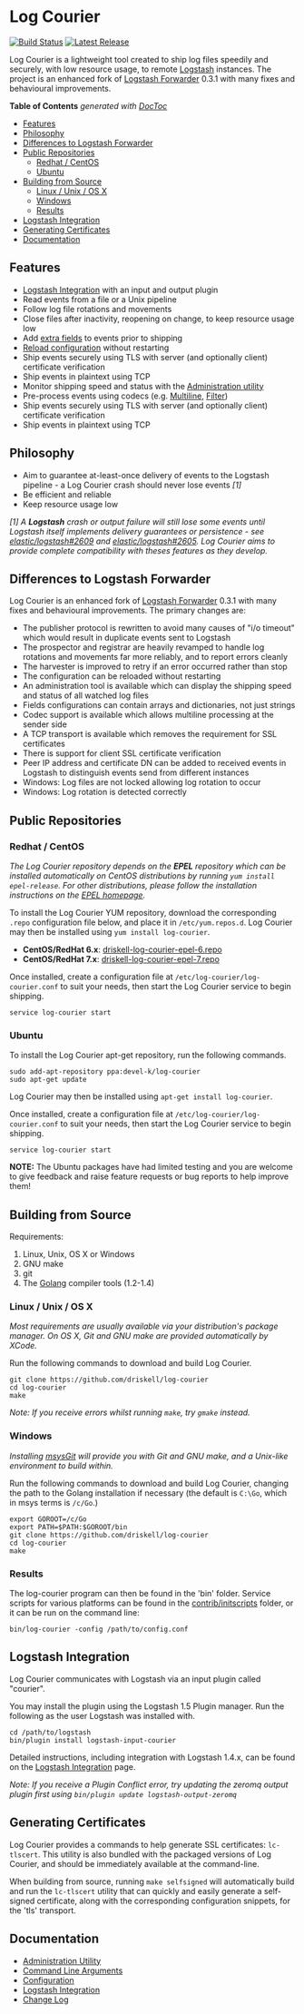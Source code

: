 # Log Courier

[![Build Status](https://img.shields.io/travis/driskell/log-courier/master.svg)](https://travis-ci.org/driskell/log-courier)
[![Latest Release](https://img.shields.io/github/release/driskell/log-courier.svg)](https://github.com/driskell/log-courier/releases/latest)

Log Courier is a lightweight tool created to ship log files speedily and
securely, with low resource usage, to remote [Logstash](http://logstash.net)
instances. The project is an enhanced fork of
[Logstash Forwarder](https://github.com/elasticsearch/logstash-forwarder) 0.3.1
with many fixes and behavioural improvements.

<!-- START doctoc generated TOC please keep comment here to allow auto update -->
<!-- DON'T EDIT THIS SECTION, INSTEAD RE-RUN doctoc TO UPDATE -->
**Table of Contents**  *generated with [DocToc](https://github.com/thlorenz/doctoc)*

- [Features](#features)
- [Philosophy](#philosophy)
- [Differences to Logstash Forwarder](#differences-to-logstash-forwarder)
- [Public Repositories](#public-repositories)
  - [Redhat / CentOS](#redhat--centos)
  - [Ubuntu](#ubuntu)
- [Building from Source](#building-from-source)
  - [Linux / Unix / OS X](#linux--unix--os-x)
  - [Windows](#windows)
  - [Results](#results)
- [Logstash Integration](#logstash-integration)
- [Generating Certificates](#generating-certificates)
- [Documentation](#documentation)

<!-- END doctoc generated TOC please keep comment here to allow auto update -->

## Features

* [Logstash Integration](docs/LogstashIntegration.md) with an input and output
plugin
* Read events from a file or a Unix pipeline
* Follow log file rotations and movements
* Close files after inactivity, reopening on change, to keep resource usage low
* Add [extra fields](docs/Configuration.md#fields) to events prior to shipping
* [Reload configuration](docs/Configuration.md#reloading) without restarting
* Ship events securely using TLS with server (and optionally client) certificate
verification
* Ship events in plaintext using TCP
* Monitor shipping speed and status with the
[Administration utility](docs/AdministrationUtility.md)
* Pre-process events using codecs (e.g. [Multiline](docs/codecs/Multiline.md),
[Filter](docs/codecs/Filter.md))
* Ship events securely using TLS with server (and optionally client) certificate
verification
* Ship events in plaintext using TCP

## Philosophy

* Aim to guarantee at-least-once delivery of events to the Logstash pipeline - a
Log Courier crash should never lose events *[1]*
* Be efficient and reliable
* Keep resource usage low

*[1] A __Logstash__ crash or output failure will still lose some events until
Logstash itself implements delivery guarantees or persistence - see
[elastic/logstash#2609](https://github.com/elastic/logstash/issues/2609) and
[elastic/logstash#2605](https://github.com/elastic/logstash/issues/2605). Log
Courier aims to provide complete compatibility with theses features as they
develop.*

## Differences to Logstash Forwarder

Log Courier is an enhanced fork of
[Logstash Forwarder](https://github.com/elasticsearch/logstash-forwarder) 0.3.1
with many fixes and behavioural improvements. The primary changes are:

* The publisher protocol is rewritten to avoid many causes of "i/o timeout"
which would result in duplicate events sent to Logstash
* The prospector and registrar are heavily revamped to handle log rotations and
movements far more reliably, and to report errors cleanly
* The harvester is improved to retry if an error occurred rather than stop
* The configuration can be reloaded without restarting
* An administration tool is available which can display the shipping speed and
status of all watched log files
* Fields configurations can contain arrays and dictionaries, not just strings
* Codec support is available which allows multiline processing at the sender
side
* A TCP transport is available which removes the requirement for SSL
certificates
* There is support for client SSL certificate verification
* Peer IP address and certificate DN can be added to received events in Logstash
to distinguish events send from different instances
* Windows: Log files are not locked allowing log rotation to occur
* Windows: Log rotation is detected correctly

## Public Repositories

### Redhat / CentOS

*The Log Courier repository depends on the __EPEL__ repository which can be
installed automatically on CentOS distributions by running
`yum install epel-release`. For other distributions, please follow the
installation instructions on the
[EPEL homepage](https://fedoraproject.org/wiki/EPEL).*

To install the Log Courier YUM repository, download the corresponding `.repo`
configuration file below, and place it in `/etc/yum.repos.d`. Log Courier may
then be installed using `yum install log-courier`.

* **CentOS/RedHat 6.x**: [driskell-log-courier-epel-6.repo](https://copr.fedoraproject.org/coprs/driskell/log-courier/repo/epel-6/driskell-log-courier-epel-6.repo)
* **CentOS/RedHat 7.x**:
[driskell-log-courier-epel-7.repo](https://copr.fedoraproject.org/coprs/driskell/log-courier/repo/epel-6/driskell-log-courier-epel-7.repo)

Once installed, create a configuration file at
`/etc/log-courier/log-courier.conf` to suit your needs, then start the Log
Courier service to begin shipping.

    service log-courier start

### Ubuntu

To install the Log Courier apt-get repository, run the following commands.

    sudo add-apt-repository ppa:devel-k/log-courier
    sudo apt-get update

Log Courier may then be installed using `apt-get install log-courier`.

Once installed, create a configuration file at
`/etc/log-courier/log-courier.conf` to suit your needs, then start the Log
Courier service to begin shipping.

    service log-courier start

**NOTE:** The Ubuntu packages have had limited testing and you are welcome to give
feedback and raise feature requests or bug reports to help improve them!

## Building from Source

Requirements:

1. Linux, Unix, OS X or Windows
1. GNU make
1. git
1. The [Golang](http://golang.org/doc/install) compiler tools (1.2-1.4)

### Linux / Unix / OS X

*Most requirements are usually available via your distribution's package
manager. On OS X, Git and GNU make are provided automatically by XCode.*

Run the following commands to download and build Log Courier.

    git clone https://github.com/driskell/log-courier
    cd log-courier
    make

*Note: If you receive errors whilst running `make`, try `gmake` instead.*

### Windows

*Installing [msysGit](http://msysgit.github.io/) will provide you with Git and
GNU make, and a Unix-like environment to build within.*

Run the following commands to download and build Log Courier, changing the path
to the Golang installation if necessary (the default is `C:\Go`, which in msys
terms is `/c/Go`.)

    export GOROOT=/c/Go
    export PATH=$PATH:$GOROOT/bin
    git clone https://github.com/driskell/log-courier
    cd log-courier
    make

### Results

The log-courier program can then be found in the 'bin' folder. Service scripts
for various platforms can be found in the
[contrib/initscripts](contrib/initscripts) folder, or it can be run on the
command line:

    bin/log-courier -config /path/to/config.conf

## Logstash Integration

Log Courier communicates with Logstash via an input plugin called "courier".

You may install the plugin using the Logstash 1.5 Plugin manager. Run the
following as the user Logstash was installed with.

    cd /path/to/logstash
    bin/plugin install logstash-input-courier

Detailed instructions, including integration with Logstash 1.4.x, can be found
on the [Logstash Integration](docs/LogstashIntegration.md) page.

*Note: If you receive a Plugin Conflict error, try updating the zeromq output
plugin first using `bin/plugin update logstash-output-zeromq`*

## Generating Certificates

Log Courier provides a commands to help generate SSL certificates: `lc-tlscert`.
This utility is also bundled with the packaged versions of Log Courier, and
should be immediately available at the command-line.

When building from source, running `make selfsigned` will automatically build
and run the `lc-tlscert` utility that can quickly and easily generate a
self-signed certificate, along with the corresponding configuration snippets,
for the 'tls' transport.

## Documentation

* [Administration Utility](docs/AdministrationUtility.md)
* [Command Line Arguments](docs/CommandLineArguments.md)
* [Configuration](docs/Configuration.md)
* [Logstash Integration](docs/LogstashIntegration.md)
* [Change Log](docs/ChangeLog.md)
